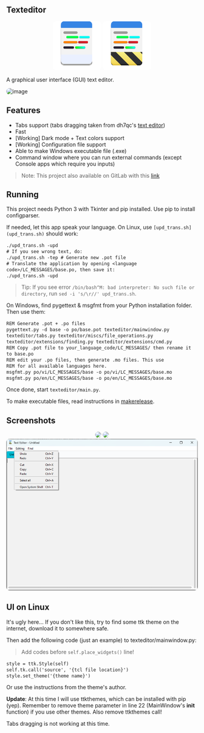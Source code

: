 ## Texteditor
<div align="center">
    <img src="texteditor/icons/texteditor.png">
    <img src="texteditor/icons/texteditor.Devel.png">
</div>

<style>
    img {
        border-radius: 8px;
    }
</style>

A graphical user interface (GUI) text editor.

![image](https://user-images.githubusercontent.com/77564176/166142583-5fe685a1-21a4-44e1-8088-73ca27e0b04a.png)

## Features
* Tabs support (tabs dragging taken from dh7qc's [text editor](https://github.com/dh7qc/Python-Text-Editor))
* Fast
* [Working] Dark mode + Text colors support
* [Working] Configuration file support
* Able to make Windows executable file (.exe)
* Command window where you can run external commands (except Console apps which require you inputs)

> Note: This project also available on GitLab with this [link](https://gitlab.com/lebao3105/texteditor_tk)

## Running
This project needs Python 3 with Tkinter and pip installed. Use pip to install configparser.

If needed, let this app speak your language. On Linux, use ```[upd_trans.sh](upd_trans.sh)``` should work:
```
./upd_trans.sh -upd
# If you see wrong text, do:
./upd_trans.sh -tep # Generate new .pot file
# Translate the application by opening <language code>/LC_MESSAGES/base.po, then save it:
./upd_trans.sh -upd
```

> Tip: If you see error ```/bin/bash^M: bad interpreter: No such file or directory```, run ```sed -i 's/\r//' upd_trans.sh```.

On Windows, find pygettext & msgfmt from your Python installation folder. Then use them:
```
REM Generate .pot + .po files
pygettext.py -d base -o po/base.pot texteditor/mainwindow.py texteditor/tabs.py texteditor/miscs/file_operations.py texteditor/extensions/finding.py texteditor/extensions/cmd.py
REM Copy .pot file to your_language_code/LC_MESSAGES/ then rename it to base.po
REM edit your .po files, then generate .mo files. This use 
REM for all available languages here.
msgfmt.py po/vi/LC_MESSAGES/base -o po/vi/LC_MESSAGES/base.mo
msgfmt.py po/en/LC_MESSAGES/base -o po/en/LC_MESSAGES/base.mo
```

Once done, start ```texteditor/main.py```.

To make executable files, read instructions in [makerelease](makerelease/).

## Screenshots
<div align="center">
    <img id="image" src="https://user-images.githubusercontent.com/77564176/166142604-791a81ca-4f4c-47db-b037-b5525c7cf313.png">
    <img id="image" src="https://user-images.githubusercontent.com/77564176/169689858-a131cd42-1d6d-4d2a-976d-7daef4fab5ac.png">
    <img id="image" src="image.png">
</div>

## UI on Linux
It's ugly here... If you don't like this, try to find some ttk theme on the internet, download it to somewhere safe.

Then add the following code (just an example) to texteditor/mainwindow.py:

> Add codes before ```self.place_widgets()``` line!
```
style = ttk.Style(self)
self.tk.call('source', '{tcl file location}')
style.set_theme('{theme name}')
```

Or use the instructions from the theme's author.

**Update**: At this time I will use ttkthemes, which can be installed with pip (yep). Remember to remove theme parameter in line 22 (MainWindow's __init__ function) if you use other themes. Also remove ttkthemes call!

Tabs dragging is not working at this time.
